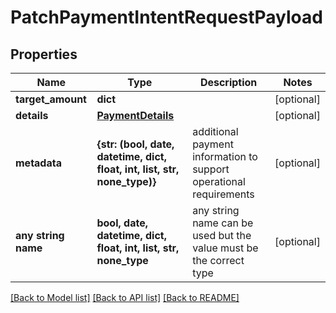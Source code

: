 # PatchPaymentIntentRequestPayload


## Properties
Name | Type | Description | Notes
------------ | ------------- | ------------- | -------------
**target_amount** | **dict** |  | [optional] 
**details** | [**PaymentDetails**](PaymentDetails.md) |  | [optional] 
**metadata** | **{str: (bool, date, datetime, dict, float, int, list, str, none_type)}** | additional payment information to support operational requirements | [optional] 
**any string name** | **bool, date, datetime, dict, float, int, list, str, none_type** | any string name can be used but the value must be the correct type | [optional]

[[Back to Model list]](../README.md#documentation-for-models) [[Back to API list]](../README.md#documentation-for-api-endpoints) [[Back to README]](../README.md)


